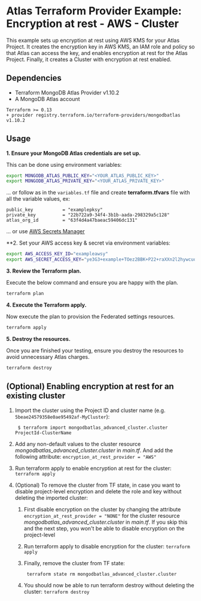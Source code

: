 # Atlas Terraform Provider Example: Encryption at rest - AWS - Cluster

This example sets up encryption at rest using AWS KMS for your Atlas Project. It creates the encryption key in AWS KMS, an IAM role and policy so that Atlas can access the key, and enables encryption at rest for the Atlas Project. Finally, it creates a Cluster with encryption at rest enabled.

## Dependencies

* Terraform MongoDB Atlas Provider v1.10.2
* A MongoDB Atlas account 

```
Terraform >= 0.13
+ provider registry.terraform.io/terraform-providers/mongodbatlas v1.10.2
```



## Usage

**1\. Ensure your MongoDB Atlas credentials are set up.**

This can be done using environment variables:

```bash
export MONGODB_ATLAS_PUBLIC_KEY="<YOUR_ATLAS_PUBLIC_KEY>"
export MONGODB_ATLAS_PRIVATE_KEY="<YOUR_ATLAS_PRIVATE_KEY>"
```

... or follow as in the `variables.tf` file and create **terraform.tfvars** file with all the variable values, ex:
```hcl
public_key           = "examplepksy"
private_key          = "22b722a9-34f4-3b1b-aada-298329a5c128"
atlas_org_id         = "63f4d4a47baeac59406dc131"
```

... or use [AWS Secrets Manager](https://github.com/mongodb/terraform-provider-mongodbatlas/blob/master/docs/index.md#aws-secrets-manager)


**2\. Set your AWS access key & secret via environment variables:

```bash
export AWS_ACCESS_KEY_ID="exampleawsy"
export AWS_SECRET_ACCESS_KEY="ye3G3+example+TOez2BBK+P22+raXXn2l2hywcuq1"

```

**3\. Review the Terraform plan.**

Execute the below command and ensure you are happy with the plan.
``` bash
terraform plan
```

**4\. Execute the Terraform apply.**

Now execute the plan to provision the Federated settings resources.

``` bash
terraform apply
```

**5\. Destroy the resources.**

Once you are finished your testing, ensure you destroy the resources to avoid unnecessary Atlas charges.

``` bash
terraform destroy
```

## (Optional) Enabling encryption at rest for an existing cluster

1. Import the cluster using the Project ID and cluster name (e.g. `5beae24579358e0ae95492af-MyCluster`):

        $ terraform import mongodbatlas_advanced_cluster.cluster ProjectId-ClusterName

2. Add any non-default values to the cluster resource *mongodbatlas_advanced_cluster.cluster* in *main.tf*. And add the following attribute: `encryption_at_rest_provider = "AWS"`
3. Run terraform apply to enable encryption at rest for the cluster: `terraform apply`
4. (Optional) To remove the cluster from TF state, in case you want to disable project-level encryption and delete the role and key without deleting the imported cluster:
    1. First disable encryption on the cluster by changing the attribute `encryption_at_rest_provider = "NONE"` for the cluster resource *mongodbatlas_advanced_cluster.cluster* in *main.tf*. If you skip this and the next step, you won't be able to disable encryption on the project-level
    2. Run terraform apply to disable encryption for the cluster: `terraform apply`
    3. Finally, remove the cluster from TF state:

            terraform state rm mongodbatlas_advanced_cluster.cluster

    4. You should now be able to run terraform destroy without deleting the cluster: `terraform destroy`
